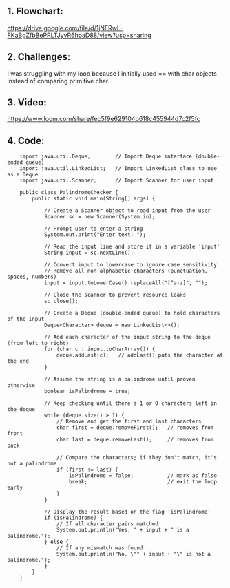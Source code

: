 ## 1. Flowchart:
https://drive.google.com/file/d/1jNFRwL-FKaBgZfbBePRLTJyvR6hoaD88/view?usp=sharing

## 2. Challenges: 
I was struggling with my loop because I initially used == with char objects instead of comparing primitive char. 

## 3. Video:
https://www.loom.com/share/fec5f9e629104b618c455944d7c2f5fc

## 4. Code: 
        import java.util.Deque;        // Import Deque interface (double-ended queue)
        import java.util.LinkedList;   // Import LinkedList class to use as a Deque
        import java.util.Scanner;      // Import Scanner for user input
        
        public class PalindromeChecker {
            public static void main(String[] args) {
        
                // Create a Scanner object to read input from the user
                Scanner sc = new Scanner(System.in);
        
                // Prompt user to enter a string
                System.out.print("Enter text: ");
        
                // Read the input line and store it in a variable 'input'
                String input = sc.nextLine();
        
                // Convert input to lowercase to ignore case sensitivity
                // Remove all non-alphabetic characters (punctuation, spaces, numbers)
                input = input.toLowerCase().replaceAll("[^a-z]", "");
        
                // Close the scanner to prevent resource leaks
                sc.close();
        
                // Create a Deque (double-ended queue) to hold characters of the input
                Deque<Character> deque = new LinkedList<>();
        
                // Add each character of the input string to the deque (from left to right)
                for (char c : input.toCharArray()) {
                    deque.addLast(c);   // addLast() puts the character at the end
                }
        
                // Assume the string is a palindrome until proven otherwise
                boolean isPalindrome = true;
        
                // Keep checking until there's 1 or 0 characters left in the deque
                while (deque.size() > 1) {
                    // Remove and get the first and last characters
                    char first = deque.removeFirst();   // removes from front
                    char last = deque.removeLast();     // removes from back
        
                    // Compare the characters; if they don't match, it's not a palindrome
                    if (first != last) {
                        isPalindrome = false;           // mark as false
                        break;                          // exit the loop early
                    }
                }
        
                // Display the result based on the flag 'isPalindrome'
                if (isPalindrome) {
                    // If all character pairs matched
                    System.out.println("Yes, " + input + " is a palindrome.");
                } else {
                    // If any mismatch was found
                    System.out.println("No, \"" + input + "\" is not a palindrome.");
                }
            }
        }
